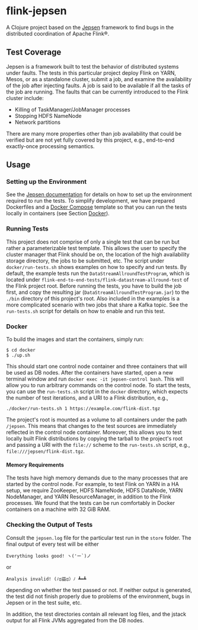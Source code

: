 # flink-jepsen

A Clojure project based on the [Jepsen](https://github.com/jepsen-io/jepsen) framework to find bugs in the
distributed coordination of Apache Flink®.

## Test Coverage
Jepsen is a framework built to test the behavior of distributed systems
under faults. The tests in this particular project deploy Flink on YARN, Mesos, or as a standalone cluster, submit a
job, and examine the availability of the job after injecting faults.
A job is said to be available if all the tasks of the job are running.
The faults that can be currently introduced to the Flink cluster include:

* Killing of TaskManager/JobManager processes
* Stopping HDFS NameNode
* Network partitions

There are many more properties other than job availability that could be
verified but are not yet fully covered by this project, e.g., end-to-end exactly-once processing
semantics.

## Usage

### Setting up the Environment
See the [Jepsen documentation](https://github.com/jepsen-io/jepsen#setting-up-a-jepsen-environment)
for details on how to set up the environment required to run the tests.
To simplify development, we have prepared Dockerfiles and a [Docker Compose](https://docs.docker.com/compose/) template
so that you can run the tests locally in containers (see Section [Docker](#usage-docker)).

### Running Tests
This project does not comprise of only a single test that can be run but rather a parameterizable
test template. This allows the user to specify the cluster manager that Flink should be on, the
location of the high availability storage directory, the jobs to be submitted, etc.
The script under `docker/run-tests.sh` shows examples on how to specify and run tests.
By default, the example tests run the `DataStreamAllroundTestProgram`, which is located under
`flink-end-to-end-tests/flink-datastream-allround-test` of the Flink project root.
Before running the tests, you have to build the job first, and copy the resulting jar
(`DataStreamAllroundTestProgram.jar`) to the `./bin` directory of this project's root.
Also included in the examples is a more complicated scenario with two jobs that share a Kafka
topic. See the `run-tests.sh` script for details on how to enable and run this test.

### Docker
To build the images and start the containers, simply run:

    $ cd docker
    $ ./up.sh

This should start one control node container and three containers that will be used as DB nodes.
After the containers have started, open a new terminal window and run `docker exec -it jepsen-control bash`.
This will allow you to run arbitrary commands on the control node.
To start the tests, you can use the `run-tests.sh` script in the `docker` directory,
which expects the number of test iterations, and a URI to a Flink distribution, e.g.,

    ./docker/run-tests.sh 1 https://example.com/flink-dist.tgz

The project's root is mounted as a volume to all containers under the path `/jepsen`.
This means that changes to the test sources are immediately reflected in the control node container.
Moreover, this allows you to test locally built Flink distributions by copying the tarball to the
project's root and passing a URI with the `file://` scheme to the `run-tests.sh` script, e.g.,
`file:///jepsen/flink-dist.tgz`.

#### Memory Requirements

The tests have high memory demands due to the many processes that are started by the control node.
For example, to test Flink on YARN in a HA setup, we require ZooKeeper, HDFS NameNode,
HDFS DataNode, YARN NodeManager, and YARN ResourceManager, in addition to the Flink processes.
We found that the tests can be run comfortably in Docker containers on a machine with 32 GiB RAM. 

### Checking the Output of Tests

Consult the `jepsen.log` file for the particular test run in the `store` folder. The final output of every test will be either

    Everything looks good! ヽ('ー`)ノ

or

    Analysis invalid! (ﾉಥ益ಥ）ﾉ ┻━┻

depending on whether the test passed or not. If neither output is generated, the test did not finish
properly due to problems of the environment, bugs in Jepsen or in the test suite, etc.

In addition, the test directories contain all relevant log files, and the jstack output for all Flink JVMs
aggregated from the DB nodes.
